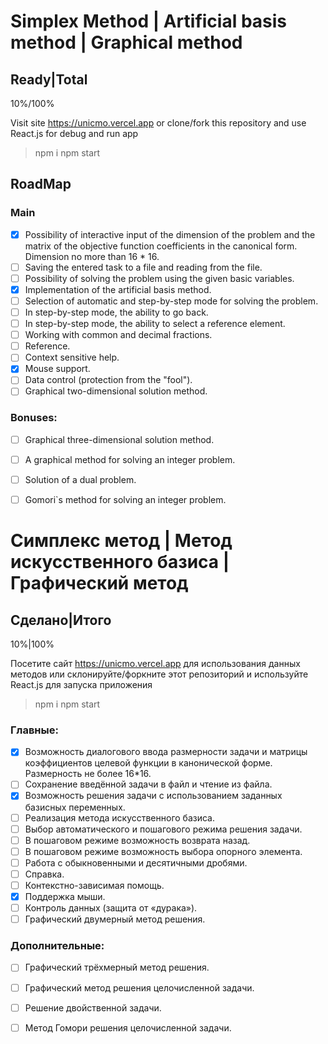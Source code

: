 # Simplex Method | Artificial basis method | Graphical method

## Ready|Total 
10%/100%

Visit site https://unicmo.vercel.app 
or 
clone/fork this repository and use React.js for debug and run app 
> npm i
> npm start

## RoadMap

### Main 
- [x] Possibility of interactive input of the dimension of the problem and the matrix of the objective function coefficients in the canonical form. Dimension no more than 16 * 16.
- [ ] Saving the entered task to a file and reading from the file.
- [ ] Possibility of solving the problem using the given basic variables.
- [x] Implementation of the artificial basis method.
- [ ] Selection of automatic and step-by-step mode for solving the problem.
- [ ] In step-by-step mode, the ability to go back.
- [ ] In step-by-step mode, the ability to select a reference element.
- [ ] Working with common and decimal fractions.
- [ ] Reference.
- [ ] Context sensitive help.
- [x] Mouse support.
- [ ] Data control (protection from the "fool").
- [ ] Graphical two-dimensional solution method.

### Bonuses:
- [ ] Graphical three-dimensional solution method.
- [ ] A graphical method for solving an integer problem.
- [ ] Solution of a dual problem.
- [ ] Gomori\`s method for solving an integer problem.



# Симплекс метод | Метод искусственного базиса | Графический метод
## Сделано|Итого 
10%|100%

Посетите сайт https://unicmo.vercel.app для использования данных методов
или
склонируйте/форкните этот репозиторий и используйте React.js для запуска приложения
> npm i
> npm start

### Главные:
- [x] Возможность диалогового ввода размерности задачи и матрицы коэффициентов целевой функции в канонической форме. Размерность не более 16*16.
- [ ] Сохранение введённой задачи в файл и чтение из файла.
- [x] Возможность решения задачи с использованием заданных базисных переменных.
- [ ] Реализация метода искусственного базиса.
- [ ] Выбор автоматического и пошагового режима решения задачи.
- [ ] В пошаговом режиме возможность возврата назад.
- [ ] В пошаговом режиме возможность выбора опорного элемента. 
- [ ] Работа с обыкновенными и десятичными дробями.
- [ ] Справка.
- [ ]  Контекстно-зависимая помощь.
- [x] Поддержка мыши.
- [ ] Контроль данных (защита от «дурака»).
- [ ] Графический двумерный метод решения.

### Дополнительные:
- [ ] Графический трёхмерный метод решения.
- [ ] Графический метод решения целочисленной задачи.
- [ ] Решение двойственной задачи.
- [ ] Метод Гомори решения целочисленной задачи.
 
